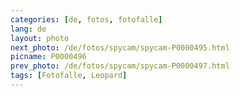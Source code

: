 ```yaml
---
categories: [de, fotos, fotofalle]
lang: de
layout: photo
next_photo: /de/fotos/spycam/spycam-P0000495.html
picname: P0000496
prev_photo: /de/fotos/spycam/spycam-P0000497.html
tags: [Fotofalle, Leopard]
---
```

